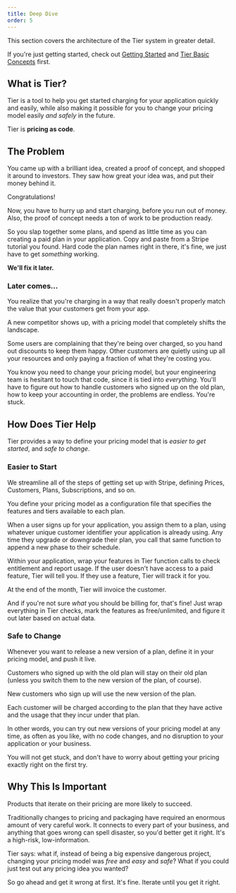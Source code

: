 ```yaml
---
title: Deep Dive
order: 5
---
```


This section covers the architecture of the Tier system in
greater detail.

If you're just getting started, check out [Getting
Started](/content/getting-started.md) and [Tier Basic
Concepts](/content/basics.md) first.

## What is Tier?

Tier is a tool to help you get started charging for your
application quickly and easily, while also making it possible for
you to change your pricing model easily _and safely_ in the
future.

Tier is **pricing as code**.

## The Problem

You came up with a brilliant idea, created a proof of concept,
and shopped it around to investors.  They saw how great your idea
was, and put their money behind it.

Congratulations!

Now, you have to hurry up and start charging, before you run out
of money.  Also, the proof of concept needs a ton of work to be
production ready.

So you slap together some plans, and spend as little time as you
can creating a paid plan in your application.  Copy and paste
from a Stripe tutorial you found.  Hard code the plan names right
in there, it's fine, we just have to get _something_ working.

**We'll fix it later.**

### Later comes...

You realize that you're charging in a way that really doesn't
properly match the value that your customers get from your app.

A new competitor shows up, with a pricing model that completely
shifts the landscape.

Some users are complaining that they're being over charged, so
you hand out discounts to keep them happy.  Other customers are
quietly using up all your resources and only paying a fraction of
what they're costing you.

You know you need to change your pricing model, but your
engineering team is hesitant to touch that code, since it is tied
into _everything_.  You'll have to figure out how to handle
customers who signed up on the old plan, how to keep your
accounting in order, the problems are endless.  You're stuck.

## How Does Tier Help

Tier provides a way to define your pricing model that is _easier
to get started_, and _safe to change_.

### Easier to Start

We streamline all of the steps of getting set up with Stripe,
defining Prices, Customers, Plans, Subscriptions, and so on.

You define your pricing model as a configuration file that
specifies the features and tiers available to each plan.

When a user signs up for your application, you assign them to a
plan, using whatever unique customer identifier your application
is already using.  Any time they upgrade or downgrade their plan,
you call that same function to append a new phase to their
schedule.

Within your application, wrap your features in Tier function
calls to check entitlement and report usage.  If the user doesn't
have access to a paid feature, Tier will tell you.  If they use a
feature, Tier will track it for you.

At the end of the month, Tier will invoice the customer.

And if you're not sure _what_ you should be billing for, that's
fine!  Just wrap everything in Tier checks, mark the features as
free/unlimited, and figure it out later based on actual data.

### Safe to Change

Whenever you want to release a new version of a plan, define it
in your pricing model, and push it live.

Customers who signed up with the old plan will stay on their old
plan (unless you switch them to the new version of the plan, of
course).

New customers who sign up will use the new version of the plan.

Each customer will be charged according to the plan that they
have active and the usage that they incur under that plan.

In other words, you can try out new versions of your pricing
model at any time, as often as you like, with no code changes, and
no disruption to your application or your business.

You will not get stuck, and don't have to worry about getting
your pricing exactly right on the first try.

## Why This Is Important

Products that iterate on their pricing are more likely to
succeed.

Traditionally changes to pricing and packaging have required an
enormous amount of very careful work.  It connects to every part
of your business, and anything that goes wrong can spell
disaster, so you'd better get it right.  It's a high-risk,
low-information.

Tier says: what if, instead of being a big expensive dangerous
project, changing your pricing model was _free_ and _easy_ and
_safe_?  What if you could just test out any pricing idea you
wanted?

So go ahead and get it wrong at first.  It's fine.  Iterate until
you get it right.
